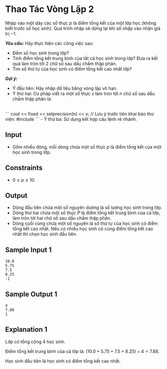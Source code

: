 # Thao Tác Vòng Lặp 2

Nhập vào một dãy các số thực $p$ là điểm tổng kết của một lớp học (không biết trước số học sinh). Quá trình nhập sẽ dừng lại khi số nhập vào nhận giá trị $-1$. 

***Yêu cầu:*** Hãy thực hiện các công việc sau:
- Đếm số học sinh trong lớp?
- Tính điểm tổng kết trung bình của tất cả học sinh trong lớp? Đưa ra kết quả làm tròn tới $2$ chữ số sau dấu chấm thập phân. 
- Tìm số thứ tự của học sinh có điểm tổng kết cao nhất lớp?

***Gợi ý:*** 
- Ý đầu tiên: Hãy nhập dữ liệu bằng vòng lặp vô hạn.
- Ý thứ hai: Cú pháp viết ra một số thực $x$ làm tròn tới $n$ chữ số sau dấu chấm thập phân là: 
<br>
	```
	cout << fixed << setprecision(n) << x;
	// Lưu ý trước tiên khai báo thư viện: #include <iomanip>
	```
- Ý thứ ba: Sử dụng kết hợp câu lệnh rẽ nhánh.

## Input

- Gồm nhiều dòng, mỗi dòng chứa một số thực $p$ là điểm tổng kết của một học sinh trong lớp.

## Constraints

- $0 \le p \le 10$.

## Output

- Dòng đầu tiên chứa một số nguyên dương là số lượng học sinh trong lớp.
- Dòng thứ hai chứa một số thực $P$ là điểm tổng kết trung bình của cả lớp, làm tròn tới hai chữ số sau dấu chấm thập phân.
- Dòng cuối cùng chứa một số nguyên là số thứ tự của học sinh có điểm tổng kết cao nhất. Nếu có nhiều học sinh có cùng điểm tổng kết cao nhất thì chọn học sinh đầu tiên.

## Sample Input 1

```
10.0
5.75
7.5
8.25
-1
```

## Sample Output 1

```
4
7.88
1
```

## Explanation 1

Lớp có tổng cộng $4$ học sinh.

Điểm tổng kết trung bình của cả lớp là: $(10.0 + 5.75 + 7.5 + 8.25) \div 4 = 7.88$.

Học sinh đầu tiên là học sinh có điểm tổng kết cao nhất.

